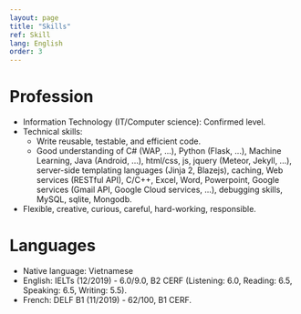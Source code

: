 ```yaml
---
layout: page
title: "Skills"
ref: Skill
lang: English
order: 3
---
```

# Profession
* Information Technology (IT/Computer science): Confirmed level.
* Technical skills: 
    * Write reusable, testable, and efficient code. 
    * Good understanding of C# (WAP, ...), Python (Flask, ...), Machine Learning, Java (Android, ...), html/css, js, jquery (Meteor, Jekyll, ...),  server-side templating languages (Jinja 2, Blazejs), caching, Web services (RESTful API), C/C++, Excel, Word, Powerpoint, Google services (Gmail API, Google Cloud services, ...), debugging skills, MySQL, sqlite, Mongodb. 
* Flexible, creative, curious, careful, hard-working, responsible.

# Languages
* Native language: Vietnamese
* English: IELTs (12/2019) - 6.0/9.0, B2 CERF (Listening: 6.0, Reading: 6.5, Speaking: 6.5, Writing: 5.5).
* French: DELF B1 (11/2019) - 62/100, B1 CERF.


